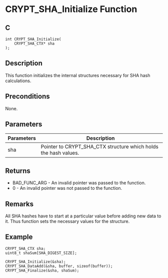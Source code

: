 # CRYPT_SHA_Initialize Function

## C
    int CRYPT_SHA_Initialize(
        CRYPT_SHA_CTX* sha
    );

## Description

This function initializes the internal structures necessary for SHA hash calculations.

## Preconditions

None.

## Parameters

|Parameters  |Description  |
|----|----|
|sha |Pointer to CRYPT_SHA_CTX structure which holds the hash values. |

## Returns

- BAD_FUNC_ARG - An invalid pointer was passed to the function.
- 0 - An invalid pointer was not passed to the function. 

## Remarks

All SHA hashes have to start at a particular value before adding new data to it. Thus function sets the necessary values for the structure.

## Example

    CRYPT_SHA_CTX sha;
    uint8_t shaSum[SHA_DIGEST_SIZE];

    CRYPT_SHA_Initialize(&sha);
    CRYPT_SHA_DataAdd(&sha, buffer, sizeof(buffer));
    CRYPT_SHA_Finalize(&sha, shaSum);